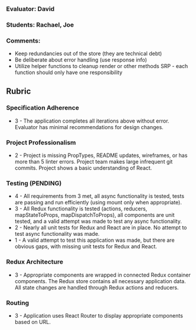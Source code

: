 ### Evaluator: David
### Students: Rachael, Joe
### Comments:
* Keep redundancies out of the store (they are technical debt)
* Be deliberate about error handling (use response info)
* Utilize helper functions to cleanup render or other methods SRP - each function should only have one responsibility

## Rubric 

### Specification Adherence

* 3 - The application completes all iterations above without error. Evaluator has minimal
  recommendations for design changes.
  

### Project Professionalism

* 2 - Project is missing PropTypes, README updates, wireframes, or has more
  than 5 linter errors. Project team makes large infrequent git commits.
  Project shows a basic understanding of React.

### Testing (PENDING)

* 4 - All requirements from 3 met, all async functionality is tested, tests are
  passing and run efficiently (using mount only when appropriate).
* 3 - All Redux functionality is tested (actions, reducers, mapStateToProps, mapDispatchToProps), all
  components are unit tested, and a valid attempt was made to test any async
  functionality.
* 2 - Nearly all unit tests for Redux and React are in place. No attempt to test
  async functionality was made.
* 1 - A valid attempt to test this application was made, but there are obvious
  gaps, with missing unit tests for Redux and React.

### Redux Architecture

* 3 - Appropriate components are wrapped in connected Redux container components. The Redux store contains all necessary      application data. All state changes are handled through Redux actions and reducers.

### Routing

* 3 - Application uses React Router to display appropriate components based on URL.
